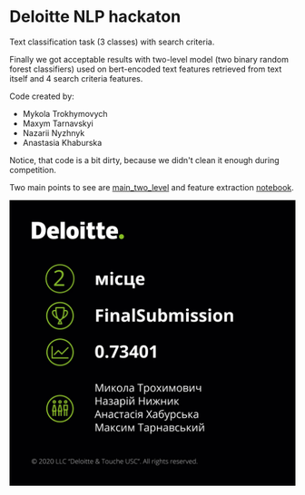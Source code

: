 # Deloitte NLP hackaton

Text classification task (3 classes) with search criteria.

Finally we got acceptable results with two-level model 
(two binary random forest classifiers) used on bert-encoded text features
retrieved from text itself and 4 search criteria features.

Code created by:

- Mykola Trokhymovych
- Maxym Tarnavskyi
- Nazarii Nyzhnyk
- Anastasia Khaburska

Notice, that code is a bit dirty, because we didn't clean it enough during competition.

Two main points to see are [main_two_level](main_two_level.py) 
and feature extraction [notebook](notebooks/Models_for_bert_embedding_creation_for_specific_tasks.ipynb). 

![Image of Yaktocat](winners.jpg)
